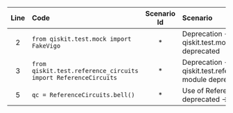 | Line | Code | Scenario Id | Scenario | Artifact | Refactoring |
| :-: | :- | :-: | :- | :- | :- |
| 2 | `from qiskit.test.mock import FakeVigo` | * | Deprecation -> qiskit.test.mock module deprecated | qiskit.test.mock | `from qiskit.providers.fake_provider import FakeVigo` |
| 3 | `from qiskit.test.reference_circuits import ReferenceCircuits` | * | Deprecation -> qiskit.test.reference_circuits module deprecated | qiskit.test.reference_circuits | `from qiskit.circuit.library.standard_gates import Bell` |
| 5 | `qc = ReferenceCircuits.bell()` | * | Use of ReferenceCircuits deprecated -> use Bell gate | ReferenceCircuits | `qc = Bell()` |